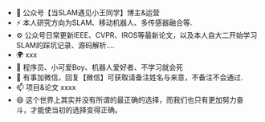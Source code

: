 <!---
xiaowangneu/xiaowangneu is a ✨ special ✨ repository because its `README.md` (this file) appears on your GitHub profile.
You can click the Preview link to take a look at your changes.
--->

- 🏢 公众号【当SLAM遇见小王同学】博主&运营
- ⚡ 本人研究方向为SLAM、移动机器人、多传感器融合等.
- ⚙️ 公众号日常更新IEEE、CVPR、IROS等最新论文，以及本人自大二开始学习SLAM的踩坑记录、源码解析....
- 🌍 xxx
- 🤔 程序员、小可爱Boy、机器人爱好者、不学习就会死
- 💬 有事加微信，回复【微信】可获取请备注姓名与来意，不备注不会通过.
- 📫 项目&论文
      xxxx
- 😄 这个世界上其实并没有所谓的最正确的选择，而我们也只有更加努力奋斗，才能使当初的选择变得正确。

